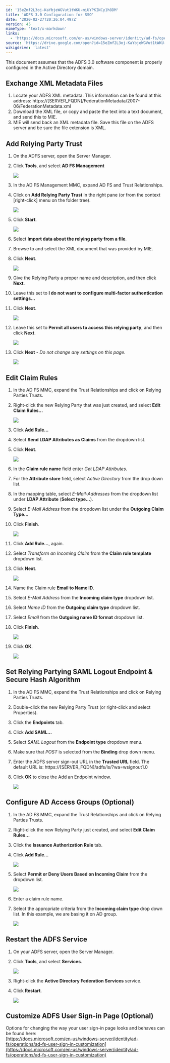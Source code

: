 ```yaml
---
id: '15eZmf2L3oj-KaYbjeWGVut1tWKU-miUYPKINCy1h8DM'
title: 'ADFS 3.0 Configuration for SSO'
date: '2020-02-27T20:26:04.497Z'
version: 45
mimeType: 'text/x-markdown'
links:
  - 'https://docs.microsoft.com/en-us/windows-server/identity/ad-fs/operations/ad-fs-user-sign-in-customization'
source: 'https://drive.google.com/open?id=15eZmf2L3oj-KaYbjeWGVut1tWKU-miUYPKINCy1h8DM'
wikigdrive: 'latest'
---
```

This document assumes that the ADFS 3.0 software component is properly configured in the Active Directory domain.

## Exchange XML Metadata Files

1. Locate your ADFS XML metadata. This information can be found at this address: https://[SERVER_FQDN]/FederationMetadata/2007-06/FederationMetadata.xml
2. Download the XML file, or copy and paste the text into a text document, and send this to MIE.
3. MIE will send back an XML metadata file. Save this file on the ADFS server and be sure the file extension is XML.

## Add Relying Party Trust

1. On the ADFS server, open the Server Manager.
2. Click <strong>Tools</strong>, and select <strong>AD FS Management</strong>



   <img src="../adfs-3.0-configuration-for-sso.assets/cdb5b54598e2be5180502bcdf0f15591.png" />



3. In the AD FS Management MMC, expand AD FS and Trust Relationships.
4. Click on <strong>Add Relying Party Trust</strong> in the right pane (or from the context [right-click] menu on the folder tree).



   <img src="../adfs-3.0-configuration-for-sso.assets/5e5e130f7024996d675d7f21ce2cd008.png" />



5. Click <strong>Start</strong>.



   <img src="../adfs-3.0-configuration-for-sso.assets/c5975d39aba92d59c638b4f70939c156.png" />



6. Select <strong>Import data about the relying party from a file</strong>.
7. Browse to and select the XML document that was provided by MIE.
8. Click <strong>Next</strong>.



   <img src="../adfs-3.0-configuration-for-sso.assets/4fcf78b0e164376d55864fa47ab23810.png" />



9. Give the Relying Party a proper name and description, and then click <strong>Next</strong>.
10. Leave this set to <strong>I do not want to configure multi-factor authentication settings…</strong>
11. Click <strong>Next</strong>.



    <img src="../adfs-3.0-configuration-for-sso.assets/72352bf53e77e9ab0a757228b733e543.png" />



12. Leave this set to <strong>Permit all users to access this relying party</strong>, and then click <strong>Next</strong>.



    <img src="../adfs-3.0-configuration-for-sso.assets/f40433ef31122ccfb448911a77df5617.png" />



13. Click <strong>Next</strong> - <em>Do not change any settings on this page</em>.



    <img src="../adfs-3.0-configuration-for-sso.assets/62ee7e6bab7edeece7b3e67c3a1fb555.png" />


## Edit Claim Rules

1. In the AD FS MMC, expand the Trust Relationships and click on Relying Parties Trusts.
2. Right-click the new Relying Party that was just created, and select <strong>Edit Claim Rules…</strong>



   <img src="../adfs-3.0-configuration-for-sso.assets/0ee71feaaef75146c99951f6ecd85be8.png" />



3. Click <strong>Add Rule…</strong>
4. Select <strong>Send LDAP Attributes as Claims</strong> from the dropdown list.
5. Click <strong>Next</strong>.



   <img src="../adfs-3.0-configuration-for-sso.assets/0ef30a26b1b79bf619e10db16e767142.png" />



6. In the <strong>Claim rule name</strong> field enter <em>Get LDAP Attributes</em>.
7. For the <strong>Attribute store</strong> field, select <em>Active Directory</em> from the drop down list.
8. In the mapping table, select <em>E-Mail-Addresses</em> from the dropdown list under <strong>LDAP Attribute</strong> (<strong>Select type…</strong>).
9. Select <em>E-Mail Address</em> from the dropdown list under the <strong>Outgoing Claim Type…</strong>
10. Click <strong>Finish</strong>.



    <img src="../adfs-3.0-configuration-for-sso.assets/d619bb330d23d53aa494a17bec8ec44b.png" />

11. Click <strong>Add Rule…</strong>, again.
12. Select <em>Transform an Incoming Claim</em> from the <strong>Claim rule template</strong> dropdown list.
13. Click <strong>Next</strong>.



    <img src="../adfs-3.0-configuration-for-sso.assets/5fe74a646c8c0c1ed43bc1c8740f7549.png" />



14. Name the Claim rule <strong>Email to Name ID</strong>.
15. Select <em>E-Mail Address</em> from the <strong>Incoming claim type</strong> dropdown list.
16. Select <em>Name ID</em> from the <strong>Outgoing claim type</strong> dropdown list.
17. Select <em>Email</em> from the <strong>Outgoing name ID format</strong> dropdown list.
18. Click <strong>Finish</strong>.



    <img src="../adfs-3.0-configuration-for-sso.assets/2034faad7b3eeff8e17ec3180795e3e7.png" />



19. Click <strong>OK</strong>.



    <img src="../adfs-3.0-configuration-for-sso.assets/fd2dc373726b5ae61f94fc73b9e4adaa.png" />


## Set Relying Partying SAML Logout Endpoint & Secure Hash Algorithm

1. In the AD FS MMC, expand the Trust Relationships and click on Relying Parties Trusts.
2. Double-click the new Relying Party Trust (or right-click and select Properties).
3. Click the <strong>Endpoints</strong> tab.
4. Click <strong>Add SAML…</strong>
5. Select <em>SAML Logout</em> from the <strong>Endpoint type</strong> dropdown menu.
6. Make sure that <em>POST</em> is selected from the <strong>Binding</strong> drop down menu.
7. Enter the ADFS server sign-out URL in the <strong>Trusted URL</strong> field. The default URL is: https://[SERVER_FQDN]/adfs/ls/?wa=wsignout1.0
8. Click <strong>OK</strong> to close the Add an Endpoint window.



   <img src="../adfs-3.0-configuration-for-sso.assets/0d5e33ed652fa3902e869e757265f316.png" />



## Configure AD Access Groups (Optional)

1. In the AD FS MMC, expand the Trust Relationships and click on Relying Parties Trusts.
2. Right-click the new Relying Party just created, and select <strong>Edit Claim Rules…</strong>
3. Click the <strong>Issuance Authorization Rule</strong> tab.
4. Click <strong>Add Rule…</strong>



   <img src="../adfs-3.0-configuration-for-sso.assets/82ca00be6ff65ed92063ac0bddad78bd.png" />



5. Select <strong>Permit or Deny Users Based on Incoming Claim</strong> from the dropdown list.



   <img src="../adfs-3.0-configuration-for-sso.assets/6c54c406098dfea845b6951927821c60.png" />



6. Enter a claim rule name.
7. Select the appropriate criteria from the <strong>Incoming claim type</strong> drop down list. In this example, we are basing it on AD group.



   <img src="../adfs-3.0-configuration-for-sso.assets/7096c8e36e295e6505387671615c8ff4.png" />


## Restart the ADFS Service

1. On your ADFS server, open the Server Manager.
2. Click <strong>Tools</strong>, and select <strong>Services</strong>.



   <img src="../adfs-3.0-configuration-for-sso.assets/7f6f89c901e09de6ab25572598e1de1f.png" />



3. Right-click the <strong>Active Directory Federation Services</strong> service.
4. Click <strong>Restart</strong>.



   <img src="../adfs-3.0-configuration-for-sso.assets/be0bc532c5901e9c27c8d0c60b22e0b8.png" />


## Customize ADFS User Sign-in Page (Optional)

Options for changing the way your user sign-in page looks and behaves can be found here:  
[https://docs.microsoft.com/en-us/windows-server/identity/ad-fs/operations/ad-fs-user-sign-in-customization](https://docs.microsoft.com/en-us/windows-server/identity/ad-fs/operations/ad-fs-user-sign-in-customization)
